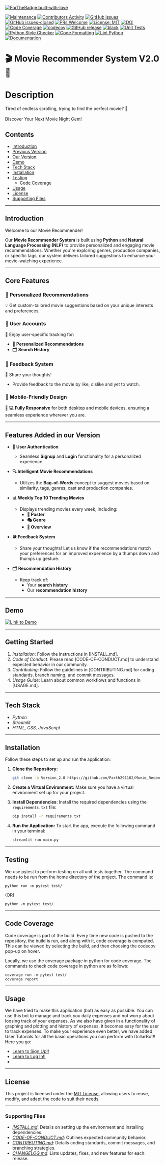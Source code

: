 [![ForTheBadge built-with-love](http://ForTheBadge.com/images/badges/built-with-love.svg)](https://github.com/MadhurDixit13)



[![Maintenance](https://img.shields.io/badge/Maintained%3F-yes-green.svg)](https://github.com/nikki1234567/MovieRecommender/graphs/commit-activity) [![Contributors Activity](https://img.shields.io/github/commit-activity/m/nikki1234567/MovieRecommender)](https://github.com/nikki1234567/MovieRecommender/pulse) [![GitHub issues](https://img.shields.io/github/issues/nikki1234567/MovieRecommender.svg)](https://github.com/nikki1234567/MovieRecommender/issues) [![GitHub issues-closed](https://img.shields.io/github/issues-closed-raw/nikki1234567/MovieRecommender)](https://github.com/nikki1234567/MovieRecommender/issues?q=is%3Aissue+is%3Aclosed) [![PRs Welcome](https://img.shields.io/badge/PRs-welcome-brightgreen.svg?style=flat-square)](http://makeapullrequest.com) [![License: MIT](https://img.shields.io/badge/License-MIT-red.svg)](https://opensource.org/licenses/MIT) [![DOI](https://zenodo.org/badge/DOI/10.5281/zenodo.14027294.svg)](https://doi.org/10.5281/zenodo.14027294) [![Code Coverage](https://github.com/nikki1234567/MovieRecommender/actions/workflows/codecov.yml/badge.svg)](https://github.com/nikki1234567/MovieRecommender/actions/workflows/codecov.yml) [![codecov](https://codecov.io/gh/nikki1234567/MovieRecommender/graph/badge.svg?token=9NGWAJ7BST)](https://codecov.io/gh/nikki1234567/MovieRecommender) [![GitHub release](https://img.shields.io/github/release/nikki1234567/MovieRecommender.svg)](https://github.com/nikki1234567/MovieRecommender/releases) [![black](https://img.shields.io/badge/StyleChecker-black-purple.svg)](https://pypi.org/project/black/) 
[![Unit Tests](https://github.com/nikki1234567/MovieRecommender/actions/workflows/test.yml/badge.svg)](https://github.com/nikki1234567/MovieRecommender/actions/workflows/test.yml)
[![Python Style Checker](https://github.com/nikki1234567/MovieRecommender/actions/workflows/python_style_checker.yml/badge.svg)](https://github.com/nikki1234567/MovieRecommender/actions/workflows/python_style_checker.yml)
[![Code Formatting](https://github.com/nikki1234567/MovieRecommender/actions/workflows/code_formatting.yml/badge.svg)](https://github.com/nikki1234567/MovieRecommender/actions/workflows/code_formatting.yml)
[![Lint Python](https://github.com/nikki1234567/MovieRecommender/actions/workflows/syntax_checker.yml/badge.svg)](https://github.com/nikki1234567/MovieRecommender/actions/workflows/syntax_checker.yml)
[![Documentation](https://img.shields.io/badge/Documentation-Wiki-blue.svg)](https://github.com/nikki1234567/MovieRecommender/wiki)


# 🎬 Movie Recommender System V2.0 🎥

# Description
Tired of endless scrolling, trying to find the perfect movie? 🍿<br><br>
Discover Your Next Movie Night Gem!<br>


## Contents
- [Introduction](#introduction)
- [Previous Version](#core-features)
- [Our Version](#features-added-in-our-version)
- [Demo](#demo)
- [Tech Stack](#tech-stack) 
- [Installation](#installation)
- [Testing](#testing)
  - [Code Coverage](#code-coverage)
- [Usage](#usage)
- [License](#lincense)
- [Supporting Files](supporting-files)

---

## Introduction   
Welcome to our Movie Recommender!  

Our **Movie Recommender System** is built using **Python** and **Natural Language Processing (NLP)** to provide personalized and engaging movie recommendations. Whether you're exploring genres, production companies, or specific tags, our system delivers tailored suggestions to enhance your movie-watching experience.

---

## Core Features 

### 🎯 **Personalized Recommendations**  
💡 Get custom-tailored movie suggestions based on your unique interests and preferences.  

### 👤 **User Accounts**  
🔐 Enjoy user-specific tracking for:  
- **🎥 Personalized Recommendations**   
- **🗂 Search History**  

### 💬 **Feedback System**  
📝 Share your thoughts!  
- Provide feedback to the movie by like, dislike and yet to watch.  

### 📱 **Mobile-Friendly Design**  
📱 💻 **Fully Responsive** for both desktop and mobile devices, ensuring a seamless experience wherever you are.  

---  

## Features Added in our Version  

- **🔐 User Authentication**  
  - Seamless **Signup** and **Login** functionality for a personalized experience.

- **🔍 Intelligent Movie Recommendations**  
  - Utilizes the **Bag-of-Words** concept to suggest movies based on similarity, tags, genres, cast and production companies.  

- **📊 Weekly Top 10 Trending Movies**  
  - Displays trending movies every week, including:  
    - **🎥 Poster**  
    - **🎭 Genre**  
    - **📝 Overview**  

- **🛠 Feedback System**  
  - Share your thoughts! Let us know if the recommendations match your preferences for an improved experience by a thumps down and thumps up gesture. 

- **🗂 Recommendation History**  
  - Keep track of:  
    - Your **search history**  
    - Our **recommendation history**     
---

## Demo
[![Link to Demo](https://github.com/user-attachments/assets/9f0facb6-bf24-4288-9117-f2ceab69e148)](https://drive.google.com/file/d/1_EkBOV__bC8n0r8TRxF73vQg_7AMzNDZ/view?usp=drive_link)

---

## Getting Started  
1. *Installation*: Follow the instructions in [INSTALL.md].
2. *Code of Conduct*: Please read [CODE-OF-CONDUCT.md] to understand expected behavior in our community.
3. *Contributing*: Follow the guidelines in [CONTRIBUTING.md] for coding standards, branch naming, and commit messages.
4. *Usage Guide*: Learn about common workflows and functions in [USAGE.md].

---

## Tech Stack
- *Python*
- *Streamlit*
- *HTML, CSS, JavaScript*

---

## Installation

Follow these steps to set up and run the application:

1. **Clone the Repository:** 
    ```bash
    git clone -b Version_2.0 https://github.com/Parth291102/Movie_Recommender.git
    ```

2. **Create a Virtual Environment:** 
   Make sure you have a virtual environment set up for your project.

3. **Install Dependencies:**
   Install the required dependencies using the `requirements.txt` file:
   ```bash
   pip install -r requirements.txt
   ```

4. **Run the Application:**
   To start the app, execute the following command in your terminal:
   ```bash
   streamlit run main.py
   ```
---

## Testing

  We use pytest to perform testing on all unit tests together. The command needs to be run from the home directory of the project. The command is:

  ```
  python run -m pytest test/
  ```
  (OR)
  ```
  python -m pytest test/
  ```
---

## Code Coverage

Code coverage is part of the build. Every time new code is pushed to the repository, the build is run, and along with it, code coverage is computed. This can be viewed by selecting the build, and then choosing the codecov pop-up on hover.

Locally, we use the coverage package in python for code coverage. The commands to check code coverage in python are as follows:

```
coverage run -m pytest test/
coverage report
```

---

## Usage
We have tried to make this application (bot) as easy as possible. You can use this bot to manage and track you daily expenses and not worry about loosing track of your expenses. As we also have given in a functionality of graphing and plotting and history of expenses, it becomes easy for the user to track expenses.
To make your experience even better, we have added User Tutorials for all the basic operations you can perform with DollarBot!!
Here you go:
- [Learn to Sign Up!!](https://github.com/Parth291102/Movie_Recommender/blob/Version_2.0/Tutorials/SignUp.md)
- [Learn to Log In!!](https://github.com/Parth291102/Movie_Recommender/blob/Version_2.0/Tutorials/Login.md)
- 

---

## License   
This project is licensed under the [MIT License](LICENSE.md), allowing users to reuse, modify, and adapt the code to suit their needs.  

---

### Supporting Files

- *[INSTALL.md](Install.md)*: Details on setting up the environment and installing dependencies.
- *[CODE-OF-CONDUCT.md](CODE_OF_CONDUCT.md)*: Outlines expected community behavior.
- *[CONTRIBUTING.md](CONTRIBUTING.md)*: Details coding standards, commit messages, and branching strategies.
- *[CHANGELOG.md](https://github.com/Parth291102/Movie_Recommender/issues)*: Lists updates, fixes, and new features for each release.
